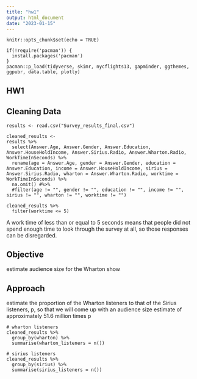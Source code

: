 ```yaml
---
title: "hw1"
output: html_document
date: "2023-01-15"
---
```


```{r setup, include=FALSE}
knitr::opts_chunk$set(echo = TRUE)
```

```{r Install/Load packages, echo=FALSE, message=FALSE, warning=FALSE}
if(!require('pacman')) {
  install.packages('pacman')
}
pacman::p_load(tidyverse, skimr, nycflights13, gapminder, ggthemes, ggpubr, data.table, plotly)
```

## HW1

## Cleaning Data

```{r}
results <- read.csv("Survey_results_final.csv")
```

```{r}
cleaned_results <-
results %>% 
  select(Answer.Age, Answer.Gender, Answer.Education, Answer.HouseHoldIncome, Answer.Sirius.Radio, Answer.Wharton.Radio, WorkTimeInSeconds) %>% 
  rename(age = Answer.Age, gender = Answer.Gender, education = Answer.Education, income = Answer.HouseHoldIncome, sirius = Answer.Sirius.Radio, wharton = Answer.Wharton.Radio, worktime = WorkTimeInSeconds) %>% 
  na.omit() #%>% 
  #filter(age != "", gender != "", education != "", income != "", sirius != "", wharton != "", worktime != "")
```

```{r}
cleaned_results %>%
  filter(worktime <= 5)
```

A work time of less than or equal to 5 seconds means that people did not spend enough time to look through the survey at all, so those responses can be disregarded.

## Objective

estimate audience size for the Wharton show

## Approach

estimate the proportion of the Wharton listeners to that of the Sirius listeners, p, so that we will come up with an audience size estimate of approximately 51.6 million times p

```{r}
# wharton listeners
cleaned_results %>%
  group_by(wharton) %>%
  summarise(wharton_listeners = n())
```

```{r}
# sirius listeners 
cleaned_results %>% 
  group_by(sirius) %>% 
  summarise(sirius_listeners = n())
```

